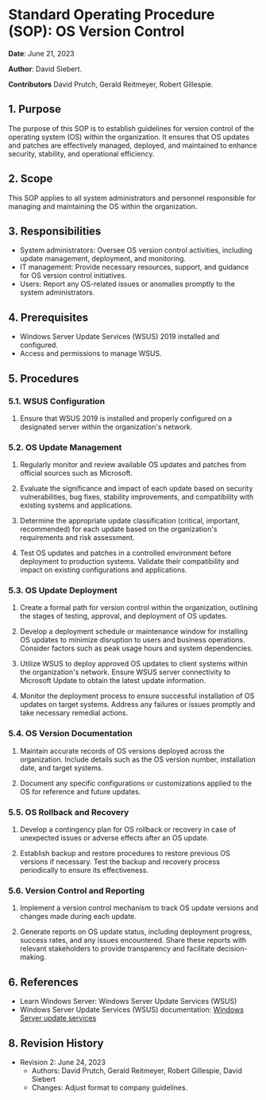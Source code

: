 # Standard Operating Procedure (SOP): OS Version Control

**Date**: June 21, 2023  

**Author**: David Siebert.

**Contributors** David Prutch, Gerald Reitmeyer, Robert Gillespie.


## 1. Purpose
The purpose of this SOP is to establish guidelines for version control of the operating system (OS) within the organization. It ensures that OS updates and patches are effectively managed, deployed, and maintained to enhance security, stability, and operational efficiency.

## 2. Scope
This SOP applies to all system administrators and personnel responsible for managing and maintaining the OS within the organization.

## 3. Responsibilities
- System administrators: Oversee OS version control activities, including update management, deployment, and monitoring.
- IT management: Provide necessary resources, support, and guidance for OS version control initiatives.
- Users: Report any OS-related issues or anomalies promptly to the system administrators.

## 4. Prerequisites
- Windows Server Update Services (WSUS) 2019 installed and configured.
- Access and permissions to manage WSUS.

## 5. Procedures
### 5.1. WSUS Configuration
1. Ensure that WSUS 2019 is installed and properly configured on a designated server within the organization's network.

### 5.2. OS Update Management
1. Regularly monitor and review available OS updates and patches from official sources such as Microsoft.

2. Evaluate the significance and impact of each update based on security vulnerabilities, bug fixes, stability improvements, and compatibility with existing systems and applications.

3. Determine the appropriate update classification (critical, important, recommended) for each update based on the organization's requirements and risk assessment.

4. Test OS updates and patches in a controlled environment before deployment to production systems. Validate their compatibility and impact on existing configurations and applications.

### 5.3. OS Update Deployment
1. Create a formal path for version control within the organization, outlining the stages of testing, approval, and deployment of OS updates.

2. Develop a deployment schedule or maintenance window for installing OS updates to minimize disruption to users and business operations. Consider factors such as peak usage hours and system dependencies.

3. Utilize WSUS to deploy approved OS updates to client systems within the organization's network. Ensure WSUS server connectivity to Microsoft Update to obtain the latest update information.

4. Monitor the deployment process to ensure successful installation of OS updates on target systems. Address any failures or issues promptly and take necessary remedial actions.

### 5.4. OS Version Documentation
1. Maintain accurate records of OS versions deployed across the organization. Include details such as the OS version number, installation date, and target systems.

2. Document any specific configurations or customizations applied to the OS for reference and future updates.

### 5.5. OS Rollback and Recovery
1. Develop a contingency plan for OS rollback or recovery in case of unexpected issues or adverse effects after an OS update.

2. Establish backup and restore procedures to restore previous OS versions if necessary. Test the backup and recovery process periodically to ensure its effectiveness.

### 5.6. Version Control and Reporting
1. Implement a version control mechanism to track OS update versions and changes made during each update.

2. Generate reports on OS update status, including deployment progress, success rates, and any issues encountered. Share these reports with relevant stakeholders to provide transparency and facilitate decision-making.

## 6. References
- Learn Windows Server: Windows Server Update Services (WSUS)
- Windows Server Update Services (WSUS) documentation: [Windows Server update services](https://learn.microsoft.com/en-us/windows-server/administration/windows-server-update-services/get-started/windows)

## 8. Revision History
- Revision 2: June 24, 2023
  - Authors: David Prutch, Gerald Reitmeyer, Robert Gillespie, David Siebert
  - Changes: Adjust format to company guidelines.
